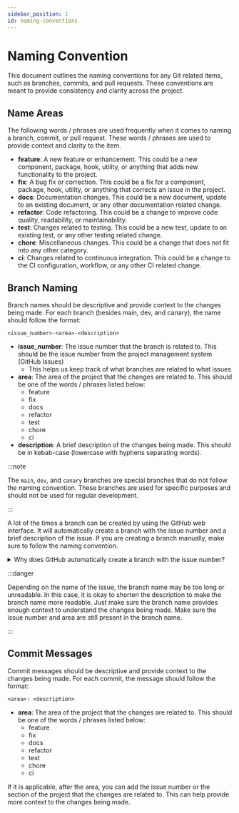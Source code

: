```yaml
---
sidebar_position: 1
id: naming-conventions
---
```


# Naming Convention

This document outlines the naming conventions for any Git related items, such as branches, commits, and pull requests. These conventions are meant to provide consistency and clarity across the project.

## Name Areas

The following words / phrases are used frequently when it comes to naming a branch, commit, or pull request. These words / phrases are used to provide context and clarity to the item.

- **feature**: A new feature or enhancement. This could be a new component, package, hook, utility, or anything that adds new functionality to the project.
- **fix**: A bug fix or correction. This could be a fix for a component, package, hook, utility, or anything that corrects an issue in the project.
- **docs**: Documentation changes. This could be a new document, update to an existing document, or any other documentation related change.
- **refactor**: Code refactoring. This could be a change to improve code quality, readability, or maintainability.
- **test**: Changes related to testing. This could be a new test, update to an existing test, or any other testing related change.
- **chore**: Miscellaneous changes. This could be a change that does not fit into any other category.
- **ci**: Changes related to continuous integration. This could be a change to the CI configuration, workflow, or any other CI related change.

## Branch Naming

Branch names should be descriptive and provide context to the changes being made. For each branch (besides main, dev, and canary), the name should follow the format:

`
<issue_number>-<area>-<description>
`

- **issue_number**: The issue number that the branch is related to. This should be the issue number from the project management system (GitHub Issues)
  - This helps us keep track of what branches are related to what issues
- **area**: The area of the project that the changes are related to. This should be one of the words / phrases listed below:
  - feature
  - fix
  - docs
  - refactor
  - test
  - chore
  - ci
- **description**: A brief description of the changes being made. This should be in kebab-case (lowercase with hyphens separating words).

:::note

The `main`, `dev`, and `canary` branches are special branches that do not follow the naming convention. These branches are used for specific purposes and should not be used for regular development.

:::

A lot of the times a branch can be created by using the GitHub web interface. It will automatically create a branch with the issue number and a brief description of the issue. If you are creating a branch manually, make sure to follow the naming convention.

<details>
  <summary>Why does GitHub automatically create a branch with the issue number?</summary>

  The reason GitHub is able to create a branch with the issue number is because of the use of GitHub templates that are used to create issues (from which the branch is created). Templates are our way of creating issues in GitHub while keeping things consistent. There is an issue for each area (feature, fix, docs, and so on), so the title will be used for the branch name. This is why it is important to use the templates when creating issues.
</details>

:::danger

Depending on the name of the issue, the branch name may be too long or unreadable. In this case, it is okay to shorten the description to make the branch name more readable. Just make sure the branch name provides enough context to understand the changes being made. Make sure the issue number and area are still present in the branch name.

:::

## Commit Messages

Commit messages should be descriptive and provide context to the changes being made. For each commit, the message should follow the format:

`
<area>: <description>
`

- **area**: The area of the project that the changes are related to. This should be one of the words / phrases listed below:
  - feature
  - fix
  - docs
  - refactor
  - test
  - chore
  - ci

If it is applicable, after the area, you can add the issue number or the section of the project that the changes are related to. This can help provide more context to the changes being made.
